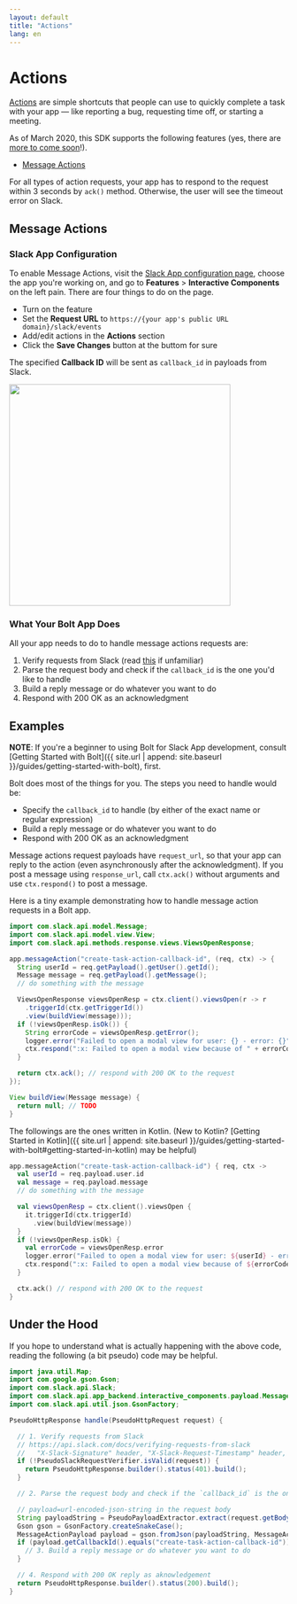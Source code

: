 ```yaml
---
layout: default
title: "Actions"
lang: en
---
```


# Actions

[Actions](https://api.slack.com/interactivity/actions) are simple shortcuts that people can use to quickly complete a task with your app — like reporting a bug, requesting time off, or starting a meeting.

As of March 2020, this SDK supports the following features (yes, there are [more to come soon](https://medium.com/slack-developer-blog/introducing-the-slack-app-toolkit-3d509a15f41b)!).

* [Message Actions](https://api.slack.com/interactive-messages)

For all types of action requests, your app has to respond to the request within 3 seconds by `ack()` method. Otherwise, the user will see the timeout error on Slack.

## Message Actions

### Slack App Configuration

To enable Message Actions, visit the [Slack App configuration page](http://api.slack.com/apps), choose the app you're working on, and go to **Features** > **Interactive Components** on the left pain. There are four things to do on the page.

* Turn on the feature
* Set the **Request URL** to `https://{your app's public URL domain}/slack/events`
* Add/edit actions in the **Actions** section
* Click the **Save Changes** button at the buttom for sure

The specified **Callback ID** will be sent as `callback_id` in payloads from Slack.

<img src="{{ site.url | append: site.baseurl }}/assets/images/bolt-actions.png" width="400" />

### What Your Bolt App Does

All your app needs to do to handle message actions requests are:

1. Verify requests from Slack (read [this](https://api.slack.com/docs/verifying-requests-from-slack) if unfamiliar)
1. Parse the request body and check if the `callback_id` is the one you'd like to handle
1. Build a reply message or do whatever you want to do
1. Respond with 200 OK as an acknowledgment

## Examples

**NOTE**: If you're a beginner to using Bolt for Slack App development, consult [Getting Started with Bolt]({{ site.url | append: site.baseurl }}/guides/getting-started-with-bolt), first.

Bolt does most of the things for you. The steps you need to handle would be:

* Specify the `callback_id` to handle (by either of the exact name or regular expression)
* Build a reply message or do whatever you want to do
* Respond with 200 OK as an acknowledgment

Message actions request payloads have `request_url`, so that your app can reply to the action (even asynchronously after the acknowledgment). If you post a message using `response_url`, call `ctx.ack()` without arguments and use `ctx.respond()` to post a message.

Here is a tiny example demonstrating how to handle message action requests in a Bolt app.

```java
import com.slack.api.model.Message;
import com.slack.api.model.view.View;
import com.slack.api.methods.response.views.ViewsOpenResponse;

app.messageAction("create-task-action-callback-id", (req, ctx) -> {
  String userId = req.getPayload().getUser().getId();
  Message message = req.getPayload().getMessage();
  // do something with the message

  ViewsOpenResponse viewsOpenResp = ctx.client().viewsOpen(r -> r
    .triggerId(ctx.getTriggerId())
    .view(buildView(message)));
  if (!viewsOpenResp.isOk()) {
    String errorCode = viewsOpenResp.getError();
    logger.error("Failed to open a modal view for user: {} - error: {}", userId, errorCode);
    ctx.respond(":x: Failed to open a modal view because of " + errorCode);
  }

  return ctx.ack(); // respond with 200 OK to the request
});

View buildView(Message message) {
  return null; // TODO
}
```

The followings are the ones written in Kotlin. (New to Kotlin? [Getting Started in Kotlin]({{ site.url | append: site.baseurl }}/guides/getting-started-with-bolt#getting-started-in-kotlin) may be helpful)

```kotlin
app.messageAction("create-task-action-callback-id") { req, ctx ->
  val userId = req.payload.user.id
  val message = req.payload.message
  // do something with the message

  val viewsOpenResp = ctx.client().viewsOpen {
    it.triggerId(ctx.triggerId)
      .view(buildView(message))
  }
  if (!viewsOpenResp.isOk) {
    val errorCode = viewsOpenResp.error
    logger.error("Failed to open a modal view for user: ${userId} - error: ${errorCode}")
    ctx.respond(":x: Failed to open a modal view because of ${errorCode}")
  }

  ctx.ack() // respond with 200 OK to the request
}
```

## Under the Hood

If you hope to understand what is actually happening with the above code, reading the following (a bit pseudo) code may be helpful.

```java
import java.util.Map;
import com.google.gson.Gson;
import com.slack.api.Slack;
import com.slack.api.app_backend.interactive_components.payload.MessageActionPayload;
import com.slack.api.util.json.GsonFactory;

PseudoHttpResponse handle(PseudoHttpRequest request) {

  // 1. Verify requests from Slack
  // https://api.slack.com/docs/verifying-requests-from-slack
  //   "X-Slack-Signature" header, "X-Slack-Request-Timestamp" header, and raw request body
  if (!PseudoSlackRequestVerifier.isValid(request)) {
    return PseudoHttpResponse.builder().status(401).build();
  }

  // 2. Parse the request body and check if the `callback_id` is the one you'd like to handle

  // payload=url-encoded-json-string in the request body
  String payloadString = PseudoPayloadExtractor.extract(request.getBodyAsString());
  Gson gson = GsonFactory.createSnakeCase();
  MessageActionPayload payload = gson.fromJson(payloadString, MessageActionPayload.class);
  if (payload.getCallbackId().equals("create-task-action-callback-id")) {
    // 3. Build a reply message or do whatever you want to do
  }

  // 4. Respond with 200 OK reply as aknowledgement
  return PseudoHttpResponse.builder().status(200).build();
}
```
